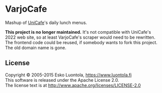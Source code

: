 
VarjoCafe
=========

Mashup of [UniCafe](http://www.unicafe.fi/)'s daily lunch menus.

**This project is no longer maintained.** It's not compatible with UniCafe's 2022 web site, so at least VarjoCafe's scraper would need to be rewritten. The frontend code could be reused, if somebody wants to fork this project. The old domain name is gone.


License
-------

Copyright © 2005-2015 Esko Luontola, <https://www.luontola.fi>  
This software is released under the Apache License 2.0.  
The license text is at http://www.apache.org/licenses/LICENSE-2.0
